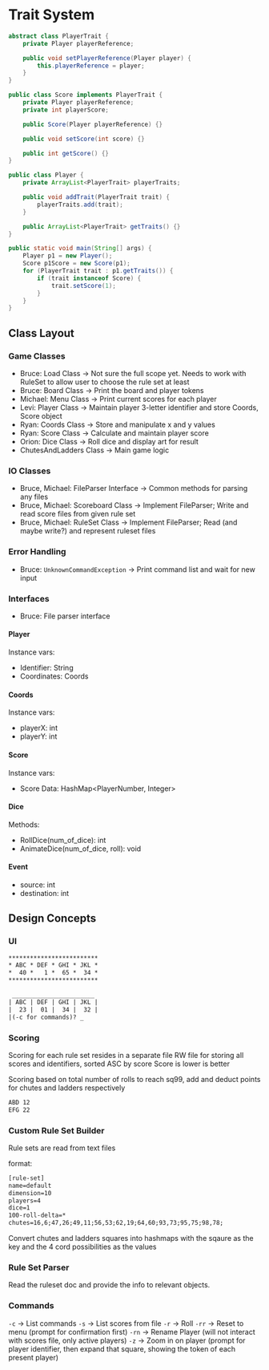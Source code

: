 # Trait System

```java
abstract class PlayerTrait {
    private Player playerReference;

    public void setPlayerReference(Player player) {
        this.playerReference = player;
    }
}

public class Score implements PlayerTrait {
    private Player playerReference;
    private int playerScore;

    public Score(Player playerReference) {}

    public void setScore(int score) {}

    public int getScore() {}
}

public class Player {
    private ArrayList<PlayerTrait> playerTraits;

    public void addTrait(PlayerTrait trait) {
        playerTraits.add(trait);
    }

    public ArrayList<PlayerTrait> getTraits() {}
}

public static void main(String[] args) {
    Player p1 = new Player();
    Score p1Score = new Score(p1);
    for (PlayerTrait trait : p1.getTraits()) {
        if (trait instanceof Score) {
            trait.setScore(1);
        }
    }
}
```


## Class Layout
### Game Classes
- Bruce: Load Class -> Not sure the full scope yet. Needs to work with RuleSet to allow user to choose the rule set at least
- Bruce: Board Class -> Print the board and player tokens
- Michael: Menu Class -> Print current scores for each player
- Levi: Player Class -> Maintain player 3-letter identifier and store Coords, Score object
- Ryan: Coords Class -> Store and manipulate x and y values
- Ryan: Score Class -> Calculate and maintain player score
- Orion: Dice Class -> Roll dice and display art for result
- ChutesAndLadders Class -> Main game logic

### IO Classes
- Bruce, Michael: FileParser Interface -> Common methods for parsing any files
- Bruce, Michael: Scoreboard Class -> Implement FileParser; Write and read score files from given rule set
- Bruce, Michael: RuleSet Class -> Implement FileParser; Read (and maybe write?) and represent ruleset files

### Error Handling
- Bruce: `UnknownCommandException` -> Print command list and wait for new input

### Interfaces
- Bruce: File parser interface

#### Player
Instance vars:
- Identifier: String 
- Coordinates: Coords

#### Coords
Instance vars:
- playerX: int
- playerY: int

#### Score
Instance vars:
- Score Data: HashMap<PlayerNumber, Integer>

#### Dice
Methods:
- RollDice(num_of_dice): int 
- AnimateDice(num_of_dice, roll): void 

#### Event
- source: int
- destination: int

## Design Concepts

### UI
```txt
*************************
* ABC * DEF * GHI * JKL *
*  40 *   1 *  65 *  34 *
*************************

 _______________________
| ABC | DEF | GHI | JKL |
|  23 |  01 |  34 |  32 |
|(-c for commands)? _               
```

### Scoring
Scoring for each rule set resides in a separate file
RW file for storing all scores and identifiers, sorted ASC by score
Score is lower is better

Scoring based on total number of rolls to reach sq99, add and deduct points for chutes and ladders respectively

```txt
ABD 12
EFG 22
```

### Custom Rule Set Builder
Rule sets are read from text files

format:
```txt
[rule-set]
name=default
dimension=10
players=4
dice=1
100-roll-delta=*
chutes=16,6;47,26;49,11;56,53;62,19;64,60;93,73;95,75;98,78;
```

Convert chutes and ladders squares into hashmaps with the sqaure as the key and the 4 cord possibilities as the values

### Rule Set Parser
Read the ruleset doc and provide the info to relevant objects.

### Commands
`-c` -> List commands
`-s` -> List scores from file
`-r` -> Roll 
`-rr` -> Reset to menu (prompt for confirmation first)
`-rn` -> Rename Player (will not interact with scores file, only active players)
`-z` -> Zoom in on player (prompt for player identifier, then expand that square, showing the token of each present player)


